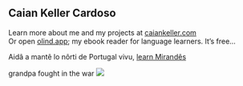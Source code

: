 ## Caian Keller Cardoso

Learn more about me and my projects at [caiankeller.com](https://caiankeller.com)  
Or open [olind.app](https://olind.app); my ebook reader for language learners. It’s free… 

Aidâ a mantê lo nôrti de Portugal vivu, [learn Mirandês](https://lhengua.org/lalhengua/)

grandpa fought in the war ![](https://hit.yhype.me/github/profile?account_id=90738862)
